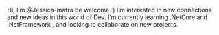  Hi, I’m @Jessica-mafra be welcome :)
 I’m interested in new connections and new ideas in this world of Dev.
 I’m currently learning .NetCore and .NetFramework , and looking to collaborate on new projects.

<!---
Jessica-mafra/Jessica-mafra is a ✨ special ✨ repository because its `README.md` (this file) appears on your GitHub profile.
You can click the Preview link to take a look at your changes.
--->
